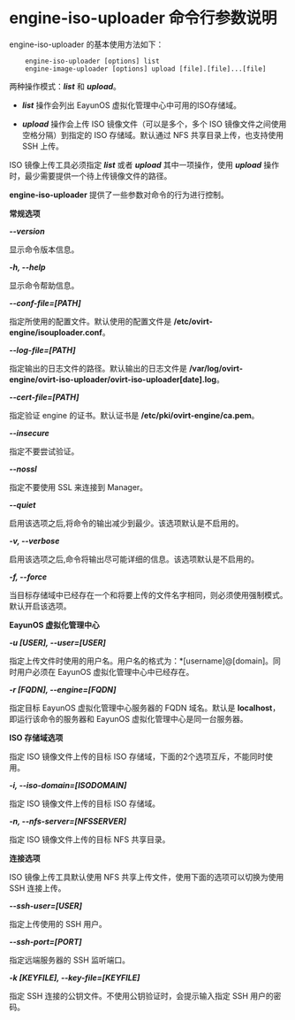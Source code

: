 # engine-iso-uploader 命令行参数说明

engine-iso-uploader 的基本使用方法如下：

```
    engine-iso-uploader [options] list
    engine-image-uploader [options] upload [file].[file]...[file]
```

两种操作模式：***list*** 和 ***upload***。

* ***list*** 操作会列出 EayunOS 虚拟化管理中心中可用的ISO存储域。

* ***upload*** 操作会上传 ISO 镜像文件（可以是多个，多个 ISO 镜像文件之间使用空格分隔）到指定的 ISO 存储域。默认通过 NFS 共享目录上传，也支持使用 SSH 上传。

ISO 镜像上传工具必须指定 ***list*** 或者 ***upload*** 其中一项操作，使用 ***upload*** 操作时，最少需要提供一个待上传镜像文件的路径。

**engine-iso-uploader** 提供了一些参数对命令的行为进行控制。

**常规选项**

***--version***

  显示命令版本信息。

***-h, --help***

  显示命令帮助信息。

***--conf-file=[PATH]***

  指定所使用的配置文件。默认使用的配置文件是 **/etc/ovirt-engine/isouploader.conf**。

***--log-file=[PATH]***

  指定输出的日志文件的路径。默认输出的日志文件是 **/var/log/ovirt-engine/ovirt-iso-uploader/ovirt-iso-uploader[date].log**。

***--cert-file=[PATH]***

  指定验证 engine 的证书。默认证书是 **/etc/pki/ovirt-engine/ca.pem**。

***--insecure***

  指定不要尝试验证。

***--nossl***

  指定不要使用 SSL 来连接到 Manager。

***--quiet***

  启用该选项之后,将命令的输出减少到最少。该选项默认是不启用的。

***-v, --verbose***

  启用该选项之后,命令将输出尽可能详细的信息。该选项默认是不启用的。

***-f, --force***

  当目标存储域中已经存在一个和将要上传的文件名字相同，则必须使用强制模式。默认开启该选项。

**EayunOS 虚拟化管理中心**

***-u [USER], --user=[USER]***

  指定上传文件时使用的用户名。用户名的格式为：*[username]@[domain]。同时用户必须在 EayunOS 虚拟化管理中心中已经存在。

***-r [FQDN], --engine=[FQDN]***

  指定目标 EayunOS 虚拟化管理中心服务器的 FQDN 域名。默认是 **localhost**，即运行该命令的服务器和 EayunOS 虚拟化管理中心是同一台服务器。

**ISO 存储域选项**

指定 ISO 镜像文件上传的目标 ISO 存储域，下面的2个选项互斥，不能同时使用。

***-i, --iso-domain=[ISODOMAIN]***

  指定 ISO 镜像文件上传的目标 ISO 存储域。

***-n, --nfs-server=[NFSSERVER]***

  指定 ISO 镜像文件上传的目标 NFS 共享目录。

**连接选项**

ISO 镜像上传工具默认使用 NFS 共享上传文件，使用下面的选项可以切换为使用 SSH 连接上传。

***--ssh-user=[USER]***

  指定上传使用的 SSH 用户。

***--ssh-port=[PORT]***

  指定远端服务器的 SSH 监听端口。

***-k [KEYFILE], --key-file=[KEYFILE]***

  指定 SSH 连接的公钥文件。不使用公钥验证时，会提示输入指定 SSH 用户的密码。
